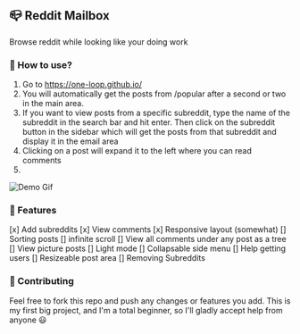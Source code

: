 ## 📪 Reddit Mailbox
Browse reddit while looking like your doing work

### 📌 How to use?
1. Go to https://one-loop.github.io/
2. You will automatically get the posts from /popular after a second or two in the main area.
3. If you want to view posts from a specific subreddit, type the name of the subreddit in the search bar and hit enter. Then click on the subreddit button in the sidebar which will get the posts from that subreddit and display it in the email area
4. Clicking on a post will expand it to the left where you can read comments
5. 
![Demo Gif](https://github.com/one-loop/one-loop.github.io/blob/main/Assets/Outlook%20Demo.gif?raw=true)


### 📕 Features
[x] Add subreddits
[x] View comments
[x] Responsive layout (somewhat)
[] Sorting posts
[] infinite scroll
[] View all comments under any post as a tree
[] View picture posts
[] Light mode
[] Collapsable side menu
[] Help getting users
[] Resizeable post area
[] Removing Subreddits


### 💙 Contributing
Feel free to fork this repo and push any changes or features you add. This is my first big project, and I'm a total beginner, so I'll gladly accept help from anyone 😃
